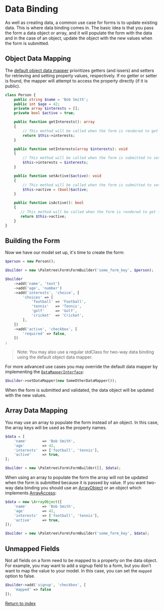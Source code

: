 # Data Binding

As well as creating data, a common use case for forms is to update existing data. This is where data binding comes in.
The basic idea is that you pass the form a data object or array, and it will populate the form with the data and in the case
of an object, update the object with the new values when the form is submitted.

## Object Data Mapping

The [default object data mapper](/src/DataMapper/ObjectDataMapper.php) prioritizes getters (and issers) and setters for retrieving
and setting property values, respectively. If no getter or setter is found, the mapper will attempt to access the property
directly (if it is public).

```php
class Person {
    public string $name = 'Bob Smith';
    public int $age = 42;
    private array $interests = [];
    private bool $active = true;

    public function getInterests(): array
    {
        // This method will be called when the form is rendered to get the 'interests' property
        return $this->interests;
    }

    public function setInterests(array $interests): void
    {
        // This method will be called when the form is submitted to set the 'interests' property
        $this->interests = $interests;
    }

    public function setActive($active): void
    {
        // This method will be called when the form is submitted to set the 'active' property
        $this->active = (bool)$active;
    }

    public function isActive(): bool
    {
       // This method will be called when the form is rendered to get the 'active' property
       return $this->active;
    }
}
```

## Building the Form

Now we have our model set up, it's time to create the form:

```php
$person = new Person();

$builder = new \Palmtree\Form\FormBuilder('some_form_key', $person);

$builder
    ->add('name', 'text')
    ->add('age', 'number')
    ->add('interests', 'choice', [
        'choices' => [
            'football' => 'Football',
            'tennis'   => 'Tennis',
            'golf'     => 'Golf',
            'cricket'  => 'Cricket',
        ],
    ])
    ->add('active', 'checkbox', [
        'required' => false,
    ])
;
```

> Note: You may also use a regular stdClass for two-way data binding using the default object data mapper.

For more advanced use cases you may override the default data mapper by implementing the [`DataMapperInterface`](/src/DataMapper/DataMapperInterface.php):

```php
$builder->setDataMapper(new SomeOtherDataMapper());
```

When the form is submitted and validated, the data object will be updated with the new values.

## Array Data Mapping

You may use an array to populate the form instead of an object. In this case, the array keys will be used as the property
names.

```php
$data = [
    'name'       => 'Bob Smith',
    'age'        => 42,
    'interests'  => ['football', 'tennis'],
    'active'     => true,
];

$builder = new \Palmtree\Form\FormBuilder([], $data);
```

When using an array to populate the form the array will not be updated when the form is submitted because it
is passed by value. If you want two-way data binding you should use an [ArrayObject](https://www.php.net/manual/en/class.arrayobject.php)
or an object which implements [ArrayAccess](https://www.php.net/manual/en/class.arrayaccess.php):

```php
$data = new \ArrayObject([
    'name'       => 'Bob Smith',
    'age'        => 42,
    'interests'  => ['football', 'tennis'],
    'active'     => true,
]);

$builder = new \Palmtree\Form\FormBuilder('some_form_key', $data);
```

## Unmapped Fields

Not all fields on a form need to be mapped to a property on the data object. For example, you may want to add a signup
field to a form, but you don't want to map the value to your model. In this case, you can set the `mapped`
option to false.

```php
$builder->add('signup', 'checkbox', [
    'mapped' => false
]);
```

[Return to index](index.md)
